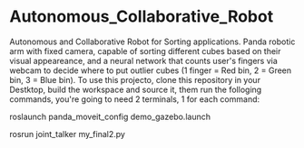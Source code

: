 # Autonomous_Collaborative_Robot
Autonomous and Collaborative Robot for Sorting applications.
Panda robotic arm with fixed camera, capable of sorting different cubes based on their visual appeareance, and a neural network that counts user's fingers via webcam to decide where to put outlier cubes (1 finger = Red bin, 2 = Green bin, 3 = Blue bin).
To use this projecto, clone this repository in your Destktop, build the workspace and source it, them run the folloging commands, you're going to need 2 terminals, 1 for each command:

roslaunch panda_moveit_config demo_gazebo.launch

rosrun joint_talker my_final2.py
